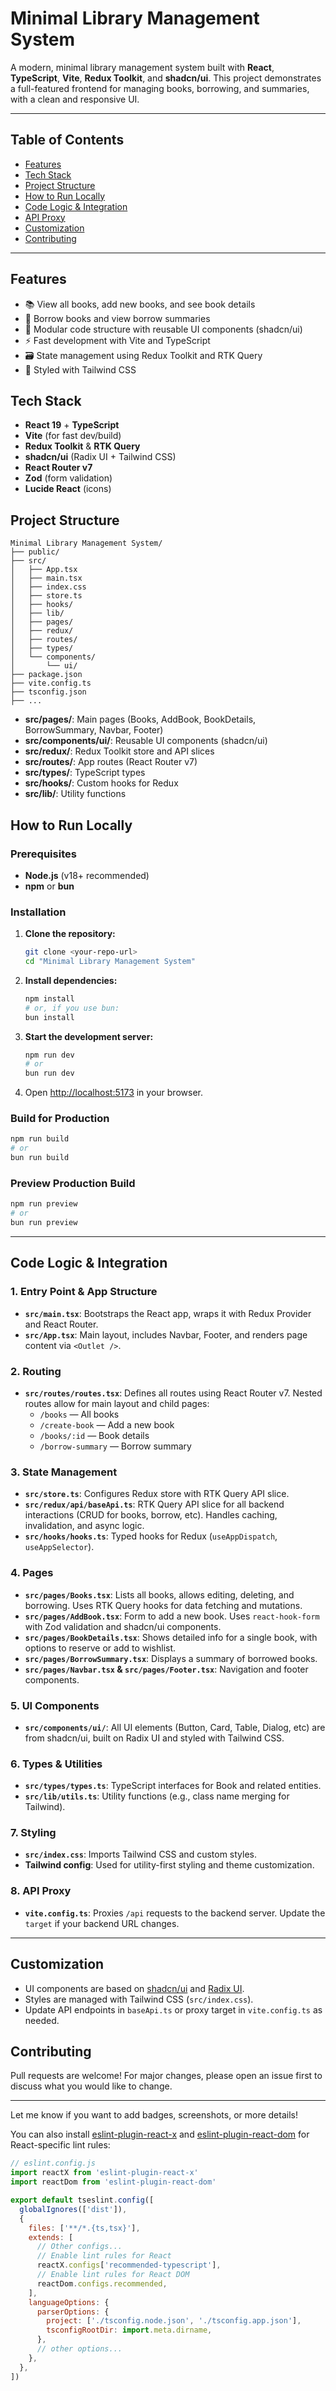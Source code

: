 
# Minimal Library Management System

A modern, minimal library management system built with **React**, **TypeScript**, **Vite**, **Redux Toolkit**, and **shadcn/ui**. This project demonstrates a full-featured frontend for managing books, borrowing, and summaries, with a clean and responsive UI.

---

## Table of Contents
- [Features](#features)
- [Tech Stack](#tech-stack)
- [Project Structure](#project-structure)
- [How to Run Locally](#how-to-run-locally)
- [Code Logic & Integration](#code-logic--integration)
- [API Proxy](#api-proxy)
- [Customization](#customization)
- [Contributing](#contributing)

---

## Features
- 📚 View all books, add new books, and see book details
- 🔄 Borrow books and view borrow summaries
- 🧩 Modular code structure with reusable UI components (shadcn/ui)
- ⚡ Fast development with Vite and TypeScript
- 🗃️ State management using Redux Toolkit and RTK Query
- 🎨 Styled with Tailwind CSS

## Tech Stack
- **React 19** + **TypeScript**
- **Vite** (for fast dev/build)
- **Redux Toolkit** & **RTK Query**
- **shadcn/ui** (Radix UI + Tailwind CSS)
- **React Router v7**
- **Zod** (form validation)
- **Lucide React** (icons)

## Project Structure

```
Minimal Library Management System/
├── public/
├── src/
│   ├── App.tsx
│   ├── main.tsx
│   ├── index.css
│   ├── store.ts
│   ├── hooks/
│   ├── lib/
│   ├── pages/
│   ├── redux/
│   ├── routes/
│   ├── types/
│   └── components/
│       └── ui/
├── package.json
├── vite.config.ts
├── tsconfig.json
├── ...
```

- **src/pages/**: Main pages (Books, AddBook, BookDetails, BorrowSummary, Navbar, Footer)
- **src/components/ui/**: Reusable UI components (shadcn/ui)
- **src/redux/**: Redux Toolkit store and API slices
- **src/routes/**: App routes (React Router v7)
- **src/types/**: TypeScript types
- **src/hooks/**: Custom hooks for Redux
- **src/lib/**: Utility functions

## How to Run Locally

### Prerequisites
- **Node.js** (v18+ recommended)
- **npm** or **bun**

### Installation

1. **Clone the repository:**
   ```bash
   git clone <your-repo-url>
   cd "Minimal Library Management System"
   ```

2. **Install dependencies:**
   ```bash
   npm install
   # or, if you use bun:
   bun install
   ```

3. **Start the development server:**
   ```bash
   npm run dev
   # or
   bun run dev
   ```

4. Open [http://localhost:5173](http://localhost:5173) in your browser.

### Build for Production
```bash
npm run build
# or
bun run build
```

### Preview Production Build
```bash
npm run preview
# or
bun run preview
```

---

## Code Logic & Integration

### 1. **Entry Point & App Structure**
- **`src/main.tsx`**: Bootstraps the React app, wraps it with Redux Provider and React Router.
- **`src/App.tsx`**: Main layout, includes Navbar, Footer, and renders page content via `<Outlet />`.

### 2. **Routing**
- **`src/routes/routes.tsx`**: Defines all routes using React Router v7. Nested routes allow for main layout and child pages:
  - `/books` — All books
  - `/create-book` — Add a new book
  - `/books/:id` — Book details
  - `/borrow-summary` — Borrow summary

### 3. **State Management**
- **`src/store.ts`**: Configures Redux store with RTK Query API slice.
- **`src/redux/api/baseApi.ts`**: RTK Query API slice for all backend interactions (CRUD for books, borrow, etc). Handles caching, invalidation, and async logic.
- **`src/hooks/hooks.ts`**: Typed hooks for Redux (`useAppDispatch`, `useAppSelector`).

### 4. **Pages**
- **`src/pages/Books.tsx`**: Lists all books, allows editing, deleting, and borrowing. Uses RTK Query hooks for data fetching and mutations.
- **`src/pages/AddBook.tsx`**: Form to add a new book. Uses `react-hook-form` with Zod validation and shadcn/ui components.
- **`src/pages/BookDetails.tsx`**: Shows detailed info for a single book, with options to reserve or add to wishlist.
- **`src/pages/BorrowSummary.tsx`**: Displays a summary of borrowed books.
- **`src/pages/Navbar.tsx` & `src/pages/Footer.tsx`**: Navigation and footer components.

### 5. **UI Components**
- **`src/components/ui/`**: All UI elements (Button, Card, Table, Dialog, etc) are from shadcn/ui, built on Radix UI and styled with Tailwind CSS.

### 6. **Types & Utilities**
- **`src/types/types.ts`**: TypeScript interfaces for Book and related entities.
- **`src/lib/utils.ts`**: Utility functions (e.g., class name merging for Tailwind).

### 7. **Styling**
- **`src/index.css`**: Imports Tailwind CSS and custom styles.
- **Tailwind config**: Used for utility-first styling and theme customization.

### 8. **API Proxy**
- **`vite.config.ts`**: Proxies `/api` requests to the backend server. Update the `target` if your backend URL changes.

---

## Customization
- UI components are based on [shadcn/ui](https://ui.shadcn.com/) and [Radix UI](https://www.radix-ui.com/).
- Styles are managed with Tailwind CSS (`src/index.css`).
- Update API endpoints in `baseApi.ts` or proxy target in `vite.config.ts` as needed.

## Contributing
Pull requests are welcome! For major changes, please open an issue first to discuss what you would like to change.

---

Let me know if you want to add badges, screenshots, or more details!

You can also install [eslint-plugin-react-x](https://github.com/Rel1cx/eslint-react/tree/main/packages/plugins/eslint-plugin-react-x) and [eslint-plugin-react-dom](https://github.com/Rel1cx/eslint-react/tree/main/packages/plugins/eslint-plugin-react-dom) for React-specific lint rules:

```js
// eslint.config.js
import reactX from 'eslint-plugin-react-x'
import reactDom from 'eslint-plugin-react-dom'

export default tseslint.config([
  globalIgnores(['dist']),
  {
    files: ['**/*.{ts,tsx}'],
    extends: [
      // Other configs...
      // Enable lint rules for React
      reactX.configs['recommended-typescript'],
      // Enable lint rules for React DOM
      reactDom.configs.recommended,
    ],
    languageOptions: {
      parserOptions: {
        project: ['./tsconfig.node.json', './tsconfig.app.json'],
        tsconfigRootDir: import.meta.dirname,
      },
      // other options...
    },
  },
])
```
